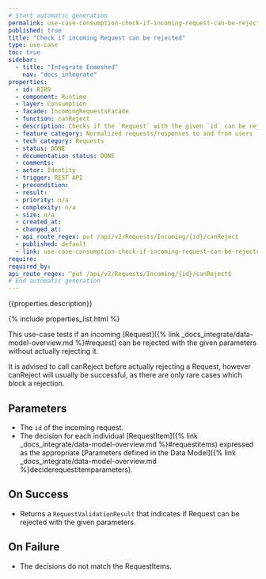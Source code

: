 ```yaml
---
# Start automatic generation
permalink: use-case-consumption-check-if-incoming-request-can-be-rejected
published: true
title: "Check if incoming Request can be rejected"
type: use-case
toc: true
sidebar:
  - title: "Integrate Enmeshed"
    nav: "docs_integrate"
properties:
  - id: RIR9
  - component: Runtime
  - layer: Consumption
  - facade: IncomingRequestsFacade
  - function: canReject
  - description: Checks if the `Request` with the given `id` can be rejected.
  - feature category: Normalized requests/responses to and from users
  - tech category: Requests
  - status: DONE
  - documentation status: DONE
  - comments:
  - actor: Identity
  - trigger: REST API
  - precondition:
  - result:
  - priority: n/a
  - complexity: n/a
  - size: n/a
  - created_at:
  - changed_at:
  - api_route_regex: put /api/v2/Requests/Incoming/{id}/canReject
  - published: default
  - link: use-case-consumption-check-if-incoming-request-can-be-rejected
require:
required_by:
api_route_regex: ^put /api/v2/Requests/Incoming/{id}/canReject$
# End automatic generation
---
```


{{properties.description}}

{% include properties_list.html %}

This use-case tests if an incoming [Request]({% link _docs_integrate/data-model-overview.md %}#request)
can be rejected with the given parameters without actually rejecting it.

It is advised to call canReject before actually rejecting a Request, however canReject will usually be successful, as there are only rare cases which block a rejection.

## Parameters

- The `id` of the incoming request.
- The decision for each individual [RequestItem]({% link _docs_integrate/data-model-overview.md %}#requestitems)
  expressed as the appropriate [Parameters defined in the Data Model]({% link _docs_integrate/data-model-overview.md %}deciderequestitemparameters).

## On Success

- Returns a `RequestValidationResult` that indicates if Request can be rejected with the given parameters.

## On Failure

- The decisions do not match the RequestItems.
